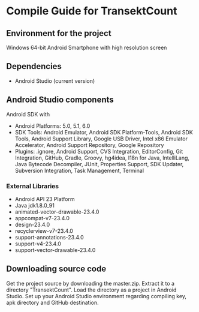 # Compile Guide for TransektCount

## Environment for the project
Windows 64-bit
Android Smartphone with high resolution screen

## Dependencies
- Android Studio (current version)

## Android Studio components
Android SDK with
- Android Platforms: 5.0, 5.1, 6.0
- SDK Tools: Android Emulator, Android SDK Platform-Tools, Android SDK Tools, Android Support Library, Google USB Driver, Intel x86 Emulator Accelerator, Android Support Repository, Google Repository
- Plugins: .ignore, Android Support, CVS Integration, EditorConfig, Git Integration, GitHub, Gradle, Groovy, hg4idea, I18n for Java, IntelliLang, Java Bytecode Decompiler, JUnit, Properties Support, SDK Updater, Subversion Integration, Task Management, Terminal 

### External Libraries
- Android API 23 Platform
- Java jdk1.8.0_91
- animated-vector-drawable-23.4.0
- appcompat-v7-23.4.0
- design-23.4.0
- recyclerview-v7-23.4.0
- support-annotations-23.4.0
- support-v4-23.4.0
- support-vector-drawable-23.4.0

## Downloading source code

Get the project source by downloading the master.zip.
Extract it to a directory "TransektCount".
Load the directory as a project in Android Studio.
Set up your Android Studio environment regarding compiling key, apk directory and GitHub destination.
